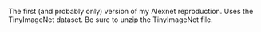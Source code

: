The first (and probably only) version of my Alexnet reproduction. Uses the TinyImageNet dataset. Be sure to unzip the TinyImageNet file.
